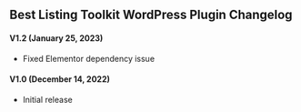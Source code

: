 ## Best Listing Toolkit WordPress Plugin Changelog

#### V1.2 (January 25, 2023)
- Fixed Elementor dependency issue

#### V1.0 (December 14, 2022)
- Initial release